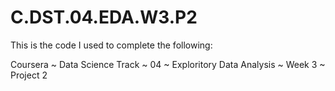 C.DST.04.EDA.W3.P2
==================

This is the code I used to complete the following:

Coursera ~ Data Science Track ~ 04 ~ Exploritory Data Analysis ~ Week 3 ~ Project 2
